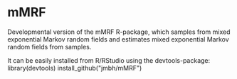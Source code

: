 # mMRF
Developmental version of the mMRF R-package, which samples from mixed exponential Markov random fields and estimates mixed exponential Markov random fields from samples.

It can be easily installed from R/RStudio using the devtools-package:
library(devtools)
install_github("jmbh/mMRF")
